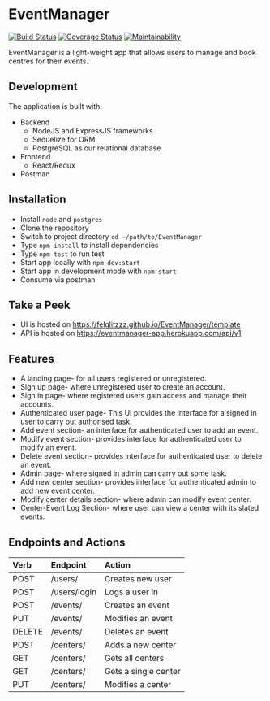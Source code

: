 # EventManager

[![Build Status](https://travis-ci.org/Felglitzzz/EventManager.svg?branch=develop)](https://travis-ci.org/Felglitzzz/EventManager)
[![Coverage Status](https://coveralls.io/repos/github/Felglitzzz/EventManager/badge.svg?branch=develop)](https://coveralls.io/github/Felglitzzz/EventManager?branch=develop)
[![Maintainability](https://api.codeclimate.com/v1/badges/e5c68bb9b0cd8eef37cf/maintainability)](https://codeclimate.com/github/Felglitzzz/EventManager/maintainability)

EventManager is a light-weight app that allows users to manage and book centres for their events.

## Development
The application is built with:
* Backend
    - NodeJS and ExpressJS frameworks
    - Sequelize for ORM.
    - PostgreSQL as our relational database
* Frontend
    - React/Redux
* Postman

## Installation
* Install `node` and `postgres`
* Clone the repository
* Switch to project directory `cd ~/path/to/EventManager`
* Type `npm install` to install dependencies
* Type `npm test` to run test
* Start app locally with `npm dev:start`
* Start app in development mode with `npm start`
* Consume via postman

## Take a Peek
* UI is hosted on https://felglitzzz.github.io/EventManager/template
* API is hosted on https://eventmanager-app.herokuapp.com/api/v1

## Features
* A landing page- for all users registered or unregistered.
* Sign up page- where unregistered user to create an account.
* Sign in page- where registered users gain access and manage their accounts.
* Authenticated user page- This UI provides the interface for a signed in user to carry out authorised task.
* Add event section- an interface for authenticated user to add an event.
* Modify event section- provides interface for authenticated user to modify an event.
* Delete event section- provides interface for authenticated user to delete an event.
* Admin page- where signed in admin can carry out some task.
* Add new center section- provides interface for authenticated admin to add new event center.
* Modify center details section- where admin can modify event center.
* Center-Event Log Section- where user can view a center with its slated events.

## Endpoints and Actions
| Verb     | Endpoint                 | Action                    |
| :------- | :----------------------- | :------------------------ |
| POST     | /users/                  | Creates new user          |
| POST     | /users/login             | Logs a user in            |
| POST     | /events/                 | Creates an event          |
| PUT      | /events/<eventId>        | Modifies an event         |
| DELETE   | /events/<eventId>        | Deletes an event          |
| POST     | /centers/                | Adds a new center         |
| GET      | /centers/                | Gets all centers          |
| GET      | /centers/<centerId>      | Gets a single center      |
| PUT      | /centers/<centerId>      | Modifies a center         |









